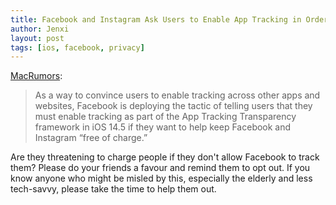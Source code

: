 ```yaml
---
title: Facebook and Instagram Ask Users to Enable App Tracking in Order to Keep Services Free
author: Jenxi
layout: post
tags: [ios, facebook, privacy]
---
```

[MacRumors](https://www.macrumors.com/2021/05/02/facebook-instagram-att-prompt-free-of-charge/):

> As a way to convince users to enable tracking across other apps and websites, Facebook is deploying the tactic of telling users that they must enable tracking as part of the App Tracking Transparency framework in iOS 14.5 if they want to help keep Facebook and Instagram “free of charge.”

Are they threatening to charge people if they don't allow Facebook to track them? Please do your friends a favour and remind them to opt out. If you know anyone who might be misled by this, especially the elderly and less tech-savvy, please take the time to help them out.